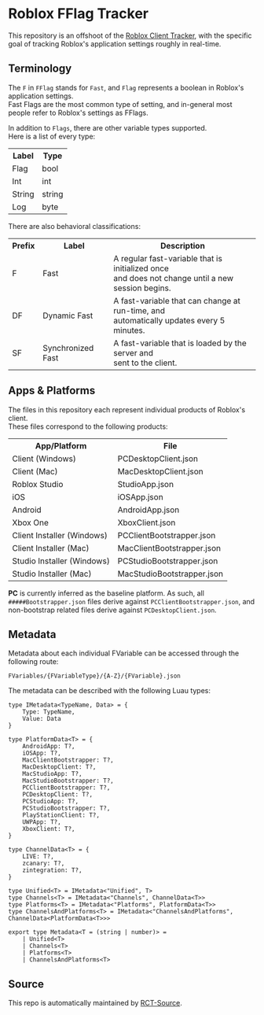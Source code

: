 # Roblox FFlag Tracker

This repository is an offshoot of the [Roblox Client Tracker](https://github.com/CloneTrooper1019/Roblox-Client-Tracker), with the specific goal of tracking Roblox's application settings roughly in real-time.

## Terminology

The `F` in `FFlag` stands for `Fast`, and `Flag` represents a boolean in Roblox's application settings.<br/>Fast Flags are the most common type of setting, and in-general most people refer to Roblox's settings as FFlags.

In addition to `Flags`, there are other variable types supported.<br/>
Here is a list of every type:

<table>
	<tr>
		<th>Label</th>
		<th>Type</th>
	</tr>
	<tr>
		<td>Flag</td>
		<td>bool</td>
	</tr>
	<tr>
		<td>Int</td>
		<td>int</td>
	</tr>
	<tr>
		<td>String</td>
		<td>string</td>
	</tr>
	<tr>
		<td>Log</td>
		<td>byte</td>
	</tr>
</table>

There are also behavioral classifications:

<table>
	<tr>
		<th>Prefix</th>
		<th>Label</th>
		<th>Description</th>
	</tr>
	<tr>
		<td>F</td>
		<td>Fast</td>
		<td>A regular fast-variable that is initialized once<br/>and does not change until a new session begins.</td>
	</tr>
	<tr>
		<td>DF</td>
		<td>Dynamic Fast</td>
		<td>A fast-variable that can change at run-time, and<br/>automatically updates every 5 minutes.</td>
	</tr>
	<tr>
		<td>SF</td>
		<td>Synchronized Fast</span></td>
		<td>A fast-variable that is loaded by the server and<br/>sent to the client.</td>
	</tr>
</table>

## Apps & Platforms

The files in this repository each represent individual products of Roblox's client.<br/>These files correspond to the following products:

<table>
	<tr>
		<th>App/Platform</th>
		<th>File</th>
	</tr>
	<tr>
		<td>Client (Windows)</td>
		<td>PCDesktopClient.json</td>
	</tr>
	<tr>
		<td>Client (Mac)</td>
		<td>MacDesktopClient.json</td>
	</tr>
	<tr>
		<td>Roblox Studio</td>
		<td>StudioApp.json</td>
	</tr>
	<tr>
		<td>iOS</td>
		<td>iOSApp.json</td>
	</tr>
	<tr>
		<td>Android</td>
		<td>AndroidApp.json</td>
	</tr>
	<tr>
		<td>Xbox One</td>
		<td>XboxClient.json</td>
	</tr>
	<tr>
		<td>Client Installer (Windows)</td>
		<td>PCClientBootstrapper.json</td>
	</tr>
	<tr>
		<td>Client Installer (Mac)</td>
		<td>MacClientBootstrapper.json</td>
	</tr>
	<tr>
		<td>Studio Installer (Windows)</td>
		<td>PCStudioBootstrapper.json</td>
	</tr>
	<tr>
		<td>Studio Installer (Mac)</td>
		<td>MacStudioBootstrapper.json</td>
	</tr>
</table>

**PC** is currently inferred as the baseline platform. As such, all `#####Bootstrapper.json` files derive against `PCClientBootstrapper.json`, and non-bootstrap related files derive against `PCDesktopClient.json`.

## Metadata

Metadata about each individual FVariable can be accessed through the following route:<br/>
```
FVariables/{FVariableType}/{A-Z}/{FVariable}.json
```

The metadata can be described with the following Luau types:
```luau
type IMetadata<TypeName, Data> = {
    Type: TypeName,
    Value: Data
}

type PlatformData<T> = {
    AndroidApp: T?,
    iOSApp: T?,
    MacClientBootstrapper: T?,
    MacDesktopClient: T?,
    MacStudioApp: T?,
    MacStudioBootstrapper: T?,
    PCClientBootstrapper: T?,
    PCDesktopClient: T?,
    PCStudioApp: T?,
    PCStudioBootstrapper: T?,
    PlayStationClient: T?,
    UWPApp: T?,
    XboxClient: T?,
}

type ChannelData<T> = {
    LIVE: T?,
    zcanary: T?,
    zintegration: T?,
}

type Unified<T> = IMetadata<"Unified", T>
type Channels<T> = IMetadata<"Channels", ChannelData<T>>
type Platforms<T> = IMetadata<"Platforms", PlatformData<T>>
type ChannelsAndPlatforms<T> = IMetadata<"ChannelsAndPlatforms", ChannelData<PlatformData<T>>>

export type Metadata<T = (string | number)> =
    | Unified<T>
    | Channels<T>
    | Platforms<T>
    | ChannelsAndPlatforms<T>
```

## Source

This repo is automatically maintained by [RCT-Source](https://github.com/MaximumADHD/RCT-Source).
